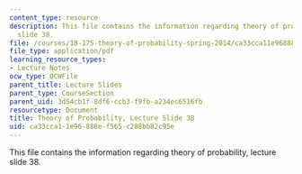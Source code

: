 ```yaml
---
content_type: resource
description: This file contains the information regarding theory of probability, lecture
  slide 38.
file: /courses/18-175-theory-of-probability-spring-2014/ca33cca11e96888ef565c288bb82c95e_MIT18_175S14_Lecture38.pdf
file_type: application/pdf
learning_resource_types:
- Lecture Notes
ocw_type: OCWFile
parent_title: Lecture Slides
parent_type: CourseSection
parent_uid: 3d54cb1f-8df6-ccb3-f9fb-a234ec6516fb
resourcetype: Document
title: Theory of Probability, Lecture Slide 38
uid: ca33cca1-1e96-888e-f565-c288bb82c95e
---
```

This file contains the information regarding theory of probability, lecture slide 38.

